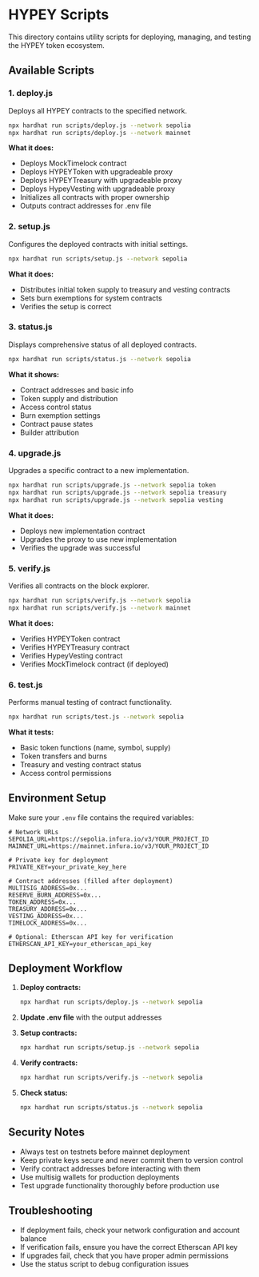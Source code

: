 # HYPEY Scripts

This directory contains utility scripts for deploying, managing, and testing the HYPEY token ecosystem.

## Available Scripts

### 1. deploy.js

Deploys all HYPEY contracts to the specified network.

```bash
npx hardhat run scripts/deploy.js --network sepolia
npx hardhat run scripts/deploy.js --network mainnet
```

**What it does:**

- Deploys MockTimelock contract
- Deploys HYPEYToken with upgradeable proxy
- Deploys HYPEYTreasury with upgradeable proxy
- Deploys HypeyVesting with upgradeable proxy
- Initializes all contracts with proper ownership
- Outputs contract addresses for .env file

### 2. setup.js

Configures the deployed contracts with initial settings.

```bash
npx hardhat run scripts/setup.js --network sepolia
```

**What it does:**

- Distributes initial token supply to treasury and vesting contracts
- Sets burn exemptions for system contracts
- Verifies the setup is correct

### 3. status.js

Displays comprehensive status of all deployed contracts.

```bash
npx hardhat run scripts/status.js --network sepolia
```

**What it shows:**

- Contract addresses and basic info
- Token supply and distribution
- Access control status
- Burn exemption settings
- Contract pause states
- Builder attribution

### 4. upgrade.js

Upgrades a specific contract to a new implementation.

```bash
npx hardhat run scripts/upgrade.js --network sepolia token
npx hardhat run scripts/upgrade.js --network sepolia treasury
npx hardhat run scripts/upgrade.js --network sepolia vesting
```

**What it does:**

- Deploys new implementation contract
- Upgrades the proxy to use new implementation
- Verifies the upgrade was successful

### 5. verify.js

Verifies all contracts on the block explorer.

```bash
npx hardhat run scripts/verify.js --network sepolia
npx hardhat run scripts/verify.js --network mainnet
```

**What it does:**

- Verifies HYPEYToken contract
- Verifies HYPEYTreasury contract
- Verifies HypeyVesting contract
- Verifies MockTimelock contract (if deployed)

### 6. test.js

Performs manual testing of contract functionality.

```bash
npx hardhat run scripts/test.js --network sepolia
```

**What it tests:**

- Basic token functions (name, symbol, supply)
- Token transfers and burns
- Treasury and vesting contract status
- Access control permissions

## Environment Setup

Make sure your `.env` file contains the required variables:

```env
# Network URLs
SEPOLIA_URL=https://sepolia.infura.io/v3/YOUR_PROJECT_ID
MAINNET_URL=https://mainnet.infura.io/v3/YOUR_PROJECT_ID

# Private key for deployment
PRIVATE_KEY=your_private_key_here

# Contract addresses (filled after deployment)
MULTISIG_ADDRESS=0x...
RESERVE_BURN_ADDRESS=0x...
TOKEN_ADDRESS=0x...
TREASURY_ADDRESS=0x...
VESTING_ADDRESS=0x...
TIMELOCK_ADDRESS=0x...

# Optional: Etherscan API key for verification
ETHERSCAN_API_KEY=your_etherscan_api_key
```

## Deployment Workflow

1. **Deploy contracts:**

   ```bash
   npx hardhat run scripts/deploy.js --network sepolia
   ```

2. **Update .env file** with the output addresses

3. **Setup contracts:**

   ```bash
   npx hardhat run scripts/setup.js --network sepolia
   ```

4. **Verify contracts:**

   ```bash
   npx hardhat run scripts/verify.js --network sepolia
   ```

5. **Check status:**

   ```bash
   npx hardhat run scripts/status.js --network sepolia
   ```

## Security Notes

- Always test on testnets before mainnet deployment
- Keep private keys secure and never commit them to version control
- Verify contract addresses before interacting with them
- Use multisig wallets for production deployments
- Test upgrade functionality thoroughly before production use

## Troubleshooting

- If deployment fails, check your network configuration and account balance
- If verification fails, ensure you have the correct Etherscan API key
- If upgrades fail, check that you have proper admin permissions
- Use the status script to debug configuration issues
